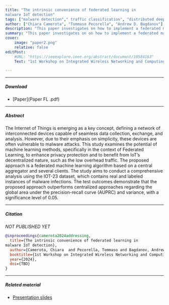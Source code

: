 ```yaml
---
title: "The intrinsic convenience of federated learning in
malware IoT detection" 
tags: ["malware detection"," traffic classification", "distributed deep learning"]
author: ["Chiara Camerota", "Tommaso Pecorella", "Andrew D. Bagdanov"]
description: "This paper investigates on how to implement a federated malware recognition system. Publishing 1st Workshop on Integrated Wireless Networking and Computing (IWNC), 2024." 
summary: "This paper investigates on on how to implement a federated malware recognition system." 
cover:
    image: "paper2.png"
    relative: false
editPost:
    #URL: "https://ieeexplore.ieee.org/abstract/document/10584163"
    Text: "1st Workshop on Integrated Wireless Networking and Computing (IWNC)"

---
```


---

##### Download

+ [Paper](Paper FL .pdf)

---

##### Abstract

The Internet of Things is emerging as a key concept, defining a network of interconnected devices capable of seamless data collection, exchange, and analysis. However, due to their emphasis on simplicity, these devices are often vulnerable to malware attacks. This study examines the potential of machine learning methods, specifically in the context of Federated Learning, to enhance privacy protection and to benefit from IoT’s decentralized nature, such as the low overhead traffic. The proposed approach is a federated machine learning algorithm based on a central aggregator and several clients. The study aims to conduct a comprehensive analysis using the IOT-23 dataset, which contains real and labeled instances of malware infections.
The test outcomes demonstrate that the proposed approach outperforms centralized approaches regarding the global area under the precision-recall curve (AUPRC) and variance, with a significance level of 0.05.

---


##### Citation

*NOT PUBLISHED YET*

```BibTeX
@inproceedings{camerota2024addressing,
  title={The intrinsic convenience of federated learning in
malware IoT detection},
  author={Camerota, Chiara  and Pecorella, Tommaso and Bagdanov, Andrew D.},
  booktitle={1st Workshop on Integrated Wireless Networking and Computing (IWNC)},
  year={2024},
  doi={TBD}
}
```

---
##### Related material

+ [Presentation slides](pres2.pdf)
